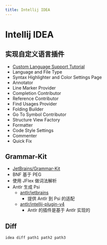 ```yaml
---
title: Intellij IDEA
---
```


# Intellij IDEA

## 实现自定义语言插件

- [Custom Language Support Tutorial](http://www.jetbrains.org/intellij/sdk/docs/tutorials/custom_language_support_tutorial.html)
- Language and File Type
- Syntax Highlighter and Color Settings Page
- Annotator
- Line Marker Provider
- Completion Contributor
- Reference Contributor
- Find Usages Provider
- Folding Builder
- Go To Symbol Contributor
- Structure View Factory
- Formatter
- Code Style Settings
- Commenter
- Quick Fix

## Grammar-Kit

- [JetBrains/Grammar-Kit](https://github.com/JetBrains/Grammar-Kit)
- BNF 基于 PEG
- 使用 JFlex 做词法解析
- Antlr 生成 Psi
  - [antlr/jetbrains](https://github.com/antlr/jetbrains)
    - 提供 Antlr 到 Psi 的适配
  - [antlr/intellij-plugin-v4](https://github.com/antlr/intellij-plugin-v4)
    - Antlr 的插件是基于 Antlr 实现的

## Diff

```bash
idea diff path1 path2 path3
```
